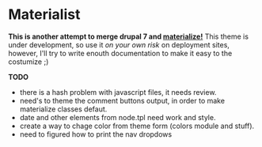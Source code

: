 # Materialist

**This is another attempt to merge drupal 7 and [materialize!](https://www.materializecss.com)**
This theme is under development, so use it *on your own risk* on deployment sites, however, I'll try to write enouth documentation to make it easy to the costumize ;)

**TODO**
- there is a hash problem with javascript files, it needs review.
- need's to theme the comment buttons output, in order to make materialize classes defaut.
- date and other elements from node.tpl need work and style.
- create a way to chage color from theme form (colors module and stuff).
- need to figured how to print the nav dropdows





